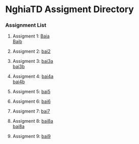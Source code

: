 # NghiaTD Assigment Directory

### Assignment List

1. Assigment 1: [Baia](https://github.com/FASTTRACKSE/FFSE1704_LP3/blob/master/Assignments/NghiaTD/php-asm-01.php)<br>
				[Baib](https://github.com/FASTTRACKSE/FFSE1704_LP3/blob/master/Assignments/NghiaTD/php-asm-01b.php)<br>

2. Assigment 2: [bai2](https://github.com/FASTTRACKSE/FFSE1704_LP3/blob/master/Assignments/NghiaTD/php-asm-2.php)<br>
3. Assigment 3: [bai3a](https://github.com/FASTTRACKSE/FFSE1704_LP3/blob/master/Assignments/NghiaTD/php-asm-03a.php)<br>
				[bai3b](https://github.com/FASTTRACKSE/FFSE1704_LP3/blob/master/Assignments/NghiaTD/php-asm-03b.php)<br>
4. Assigment 4: [bai4a](https://github.com/FASTTRACKSE/FFSE1704_LP3/blob/master/Assignments/NghiaTD/php-asm-bai4a.php)<br>
				[bai4b](https://github.com/FASTTRACKSE/FFSE1704_LP3/blob/master/Assignments/NghiaTD/php-asm-bai4b.php)<br>				
5. Assigment 5: [bai5](https://github.com/FASTTRACKSE/FFSE1704_LP3/blob/master/Assignments/NghiaTD/ffse1704007-asm5.sql)<br>
6. Assigment 6: [bai6](https://github.com/FASTTRACKSE/FFSE1704_LP3/blob/master/Assignments/NghiaTD/assgnment6.txt)<br>	
7. Assigment 7: [bai7](https://github.com/FASTTRACKSE/FFSE1704_LP3/blob/master/Assignments/NghiaTD/assgnment7.txt)<br>	
8. Assigment 8: [bai8a](https://github.com/FASTTRACKSE/FFSE1704_LP3/blob/master/Assignments/NghiaTD/php-asm-8a.php)<br>
				[bai8a](https://github.com/FASTTRACKSE/FFSE1704_LP3/blob/master/Assignments/NghiaTD/php-asm-8b.php)<br>		
9. Assigment 9: [bai9](https://github.com/FASTTRACKSE/FFSE1704_LP3/tree/master/Assignments/NghiaTD/php-asm-8)<br>

